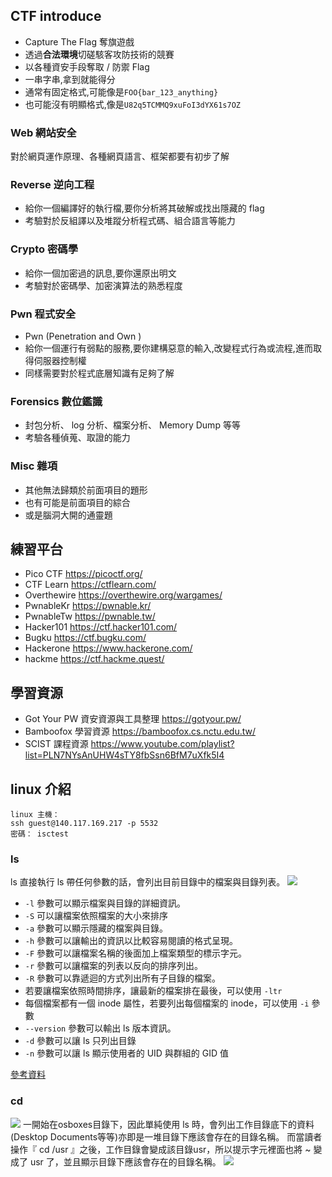 ## CTF introduce

+ Capture The Flag 奪旗遊戲
+ 透過**合法環境**切磋駭客攻防技術的競賽
+ 以各種資安手段奪取 / 防禦 Flag
+ 一串字串,拿到就能得分
+ 通常有固定格式,可能像是`FOO{bar_123_anything}`
+ 也可能沒有明顯格式,像是`U82q5TCMMQ9xuFoI3dYX61s7OZ`

### Web 網站安全
對於網頁運作原理、各種網頁語言、框架都要有初步了解

### Reverse 逆向工程
+ 給你一個編譯好的執行檔,要你分析將其破解或找出隱藏的 flag
+ 考驗對於反組譯以及堆蹤分析程式碼、組合語言等能力

### Crypto 密碼學
+ 給你一個加密過的訊息,要你還原出明文
+ 考驗對於密碼學、加密演算法的熟悉程度

### Pwn 程式安全
+ Pwn (Penetration and Own )
+ 給你一個運行有弱點的服務,要你建構惡意的輸入,改變程式行為或流程,進而取得伺服器控制權
+ 同樣需要對於程式底層知識有足夠了解

### Forensics 數位鑑識
+ 封包分析、 log 分析、檔案分析、 Memory Dump 等等
+ 考驗各種偵蒐、取證的能力

### Misc 雜項
+ 其他無法歸類於前面項目的題形
+ 也有可能是前面項目的綜合
+ 或是腦洞大開的通靈題

## 練習平台
+ Pico CTF https://picoctf.org/
+ CTF Learn https://ctflearn.com/
+ Overthewire https://overthewire.org/wargames/
+ PwnableKr https://pwnable.kr/
+ PwnableTw https://pwnable.tw/
+ Hacker101 https://ctf.hacker101.com/
+ Bugku https://ctf.bugku.com/
+ Hackerone https://www.hackerone.com/
+ hackme https://ctf.hackme.quest/

## 學習資源
+ Got Your PW 資安資源與工具整理 https://gotyour.pw/
+ Bamboofox 學習資源 https://bamboofox.cs.nctu.edu.tw/
+ SCIST 課程資源 https://www.youtube.com/playlist?list=PLN7NYsAnUHW4sTY8fbSsn6BfM7uXfk5I4

## linux 介紹
```
linux 主機：
ssh guest@140.117.169.217 -p 5532
密碼： isctest
```

### ls
ls 直接執行 ls 帶任何參數的話，會列出目前目錄中的檔案與目錄列表。
![](https://i.imgur.com/1BZuHRL.png)
+ `-l` 參數可以顯示檔案與目錄的詳細資訊。
+ `-S` 可以讓檔案依照檔案的大小來排序
+ `-a` 參數可以顯示隱藏的檔案與目錄。
+ `-h` 參數可以讓輸出的資訊以比較容易閱讀的格式呈現。
+ `-F` 參數可以讓檔案名稱的後面加上檔案類型的標示字元。
+ `-r` 參數可以讓檔案的列表以反向的排序列出。
+ `-R` 參數可以靠遞迴的方式列出所有子目錄的檔案。
+ 若要讓檔案依照時間排序，讓最新的檔案排在最後，可以使用 `-ltr`
+ 每個檔案都有一個 inode 屬性，若要列出每個檔案的 inode，可以使用 `-i` 參數
+ `--version` 參數可以輸出 ls 版本資訊。
+ `-d` 參數可以讓 ls 只列出目錄
+ `-n` 參數可以讓 ls 顯示使用者的 UID 與群組的 GID 值

[參考資料](https://blog.gtwang.org/linux/linux-ls-command-tutorial/)



### cd 
![](https://i.imgur.com/GlVWPkp.png)
一開始在osboxes目錄下，因此單純使用 ls 時，會列出工作目錄底下的資料(Desktop Documents等等)亦即是一堆目錄下應該會存在的目錄名稱。 而當讀者操作『 cd /usr 』之後，工作目錄會變成該目錄usr，所以提示字元裡面也將 ~ 變成了 usr 了，並且顯示目錄下應該會存在的目錄名稱。
![](https://i.imgur.com/a0U27eo.png)








